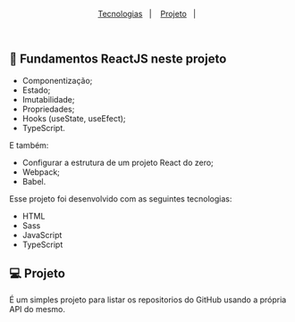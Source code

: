 <p align="center">
  <a href="#-tecnologias">Tecnologias</a>&nbsp;&nbsp;&nbsp;|&nbsp;&nbsp;&nbsp;
  <a href="#-projeto">Projeto</a>&nbsp;&nbsp;&nbsp;|&nbsp;&nbsp;&nbsp;
</p>

<br>

## 🚀 Fundamentos ReactJS neste projeto

- Componentização;
- Estado;
- Imutabilidade;
- Propriedades;
- Hooks (useState, useEfect);
- TypeScript.

E também:
- Configurar a estrutura de um projeto React do zero;
- Webpack;
- Babel.

Esse projeto foi desenvolvido com as seguintes tecnologias:

- HTML
- Sass
- JavaScript
- TypeScript

## 💻 Projeto

É um simples projeto para listar os repositorios do GitHub usando a própria API do mesmo.
